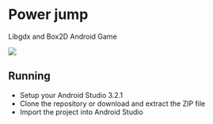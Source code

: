 # Power jump
Libgdx and Box2D Android Game

<img src="https://user-images.githubusercontent.com/9197974/48309639-4fe61c80-e55d-11e8-99c3-758a5ea9c81d.png"/>

<h2>Running</h2>
<ul>
  <li>Setup your Android Studio 3.2.1</li>
  <li>Clone the repository or download and extract the ZIP file</li>
  <li>Import the project into Android Studio</li>
</ul>
